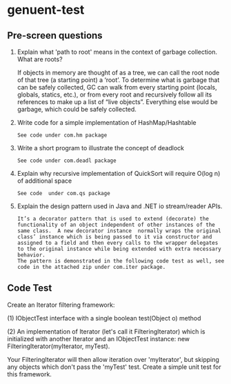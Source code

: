 # genuent-test

Pre-screen questions
----------------------------
1.	Explain what 'path to root' means in the context of garbage collection. What are roots?

	If objects in memory are thought of as a tree, we can call the root node of that tree (a starting point) a ‘root’.  To determine what is garbage that can be safely collected, GC can walk from every starting point (locals, globals, statics, etc.), or from every root and recursively follow all its references to make up a list of “live objects”.  Everything else would be garbage, which could be safely collected.

2.	Write code for a simple implementation of HashMap/Hashtable
		
		See code under com.hm package
		
3.	Write a short program to illustrate the concept of deadlock
		
		See code under com.deadl package
		
4.	Explain why recursive implementation of QuickSort will require O(log n) of additional space
		
		See code  under com.qs package
		
5.	Explain the design pattern used in Java and .NET io stream/reader APIs.

		It’s a decorator pattern that is used to extend (decorate) the functionality of an object independent of other instances of the same class.  A new decorator instance  normally wraps the original class’ instance which is being passed to it via constructor and assigned to a field and then every calls to the wrapper delegates to the original instance while being extended with extra necessary behavior.
		The pattern is demonstrated in the following code test as well, see code in the attached zip under com.iter package.

Code Test
--------------

Create an Iterator filtering framework: 

(1) IObjectTest interface with a single boolean test(Object o) method 

(2) An implementation of Iterator (let's call it FilteringIterator) which is initialized with another Iterator and an IObjectTest instance: new FilteringIterator(myIterator, myTest). 

Your FilteringIterator will then allow iteration over 'myIterator', but skipping any objects which don't pass the 'myTest' test. Create a simple unit test for this framework.

